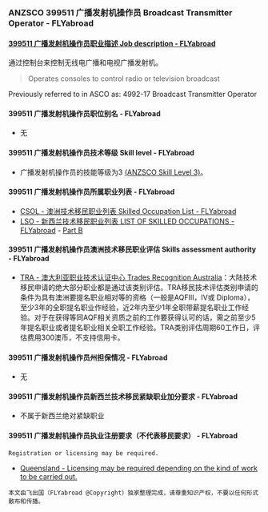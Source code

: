 ### ANZSCO 399511 广播发射机操作员 Broadcast Transmitter Operator - FLYabroad ###

#### [399511 广播发射机操作员职业描述 Job description - FLYabroad](http://www.flyabroadvisa.com/anzsco/3995.html#399511)

通过控制台来控制无线电广播和电视广播发射机。

> Operates consoles to control radio or television broadcast 

Previously referred to in ASCO as:
4992-17 Broadcast Transmitter Operator

#### 399511 广播发射机操作员职位别名 - FLYabroad
 
- 无

#### 399511 广播发射机操作员技术等级 Skill level - FLYabroad

- 广播发射机操作员的技能等级为3 [(ANZSCO Skill Level 3)](http://www.flyabroadvisa.com/anzsco/)。

#### 399511 广播发射机操作员所属职业列表 - FLYabroad

- [CSOL - 澳洲技术移民职业列表 Skilled Occupation List - FLYabroad](http://www.flyabroadvisa.com/sol/)
- [LSO - 新西兰技术移民职业列表 LIST OF SKILLED OCCUPATIONS - FLYabroad](http://nz.flyabroadvisa.com/lso/) - [Part B](partb)

#### 399511 广播发射机操作员澳洲技术移民职业评估 Skills assessment authority - FLYabroad

- [TRA - 澳大利亚职业技术认证中心 Trades Recognition Australia](http://www.flyabroadvisa.com/ass/tra.html)：大陆技术移民申请的绝大部分职业都是通过该类别评估。TRA移民技术评估类别申请的条件为具有澳洲要提名职业相对等的资格（一般是AQFIII，IV或 Diploma），至少3年的全职提名职业作经验，近2年内至少1年全职带薪提名职业工作经验。对于在获得等同AQF相关资质之前的工作要获得认可的话，需之前至少5年提名职业或者提名职业相关全职工作经验。TRA类别评估周期60工作日，评估费用300澳币，不支持信用卡。

#### 399511 广播发射机操作员州担保情况 - FLYabroad

- 无

#### 399511 广播发射机操作员新西兰技术移民紧缺职业加分要求 - FLYabroad

- 不属于新西兰绝对紧缺职业

#### 399511 广播发射机操作员执业注册要求（不代表移民要求） - FLYabroad

    Registration or licensing may be required.

- [Queensland - Licensing may be required depending on the kind of work to be carried out.](http://www.bpb.nt.gov.au/)

`本文由飞出国（FLYabroad @Copyright）独家整理完成，请尊重知识产权，不要以任何形式散布和传播。`